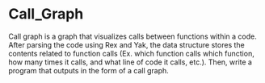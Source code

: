 # Call_Graph
Call graph is a graph that visualizes calls between functions within a code. After parsing the code using Rex and Yak, the data structure stores the contents related to function calls (Ex. which function calls which function, how many times it calls, and what line of code it calls, etc.). Then, write a program that outputs in the form of a call graph.
